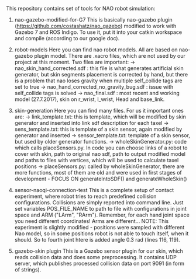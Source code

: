 This repository contains set of tools for NAO robot simulation:
1) nao-gazebo-modified-for-G7
This is basically nao-gazebo plugin (https://github.com/costashatz/nao_gazebo) modified to work with Gazebo 7 and ROS Indigo. To use it, put it into your catkin workspace and compile (according to our google doc).

2) robot-models
Here you can find nao robot models. All are based on nao-gazebo plugin model. There are .xacro files, which are not used by our project at this moment. Two files are important:
 -> nao_skin_hand_corrected.sdf : this file is what generates artificial skin generator, but skin segments placement is corrected by hand, but there is a problem that nao loses gravity when multiple self_collide tags are set to true
 -> nao_hand_corrected_no_gravity_bug.sdf : issue with self_collide tags is solved
 -> nao_final.sdf : most recent and working model (27.7.2017), skin on r_wrist, l_wrist, Head and base_link.

3) skin-generation
Here you can find many files. For us it important ones are:
-> link_template.txt: this is template, which will be modified by skin generator and inserted into link sdf description for each taxel
-> sens_template.txt: this is template of a skin sensor, again modified by generator and inserted
-> sensor_template.txt: template of a skin sensor, but used by older generator functions.
-> wholeSkinGenerator.py: code which calls placeSensors.py. In code you can choose links of a robot to cover with skin, path to original nao sdf, path to output modified model and paths to files with vertices, which will be used to calculate taxel positions
-> placeSensors.py: called by wholeSkinGenerator, there are more functions, most of them 
are old and were used in first stages of development - FOCUS ON generateIntoSDF() and generateWholeSkin()

4) sensor-naoqi-connection-test
This is a complete setup of contact experiment, where robot tries to reach predefined collision configurations. Collisions are simply reported into command line. Just set variables POS_FILE_NAME to path to file with configurations in joint space and ARM ("LArm", "RArm"). Remember, for each hand joint space you need different coordinates! Arms are different...
NOTE: This experiment is slightly modified - positions were sampled with different Nao model, so in some positions robot is not able to touch itself, when it should. So to fourth joint htere is added angle 0.3 rad (lines 116, 119).

5) gazebo-skin plugin
This is a Gazebo sensor plugin for our skin, which reads collision data and does some preprocessing. It contains UDP server, which publishes processed collision data on port 9091 (in form of strings).

